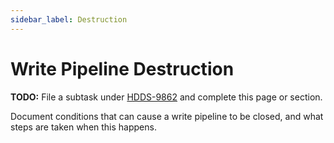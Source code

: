 ```yaml
---
sidebar_label: Destruction
---
```


# Write Pipeline Destruction

**TODO:** File a subtask under [HDDS-9862](https://issues.apache.org/jira/browse/HDDS-9862) and complete this page or section.

Document conditions that can cause a write pipeline to be closed, and what steps are taken when this happens.

